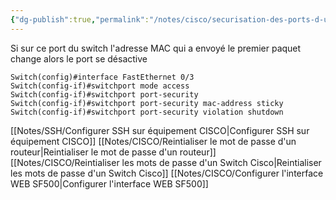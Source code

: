 ```yaml
---
{"dg-publish":true,"permalink":"/notes/cisco/securisation-des-ports-d-un-switch/"}
---
```


Si sur ce port du switch l'adresse MAC qui a envoyé le premier paquet change alors le port se désactive
```
Switch(config)#interface FastEthernet 0/3
Switch(config-if)#switchport mode access
Switch(config-if)#switchport port-security
Switch(config-if)#switchport port-security mac-address sticky
Switch(config-if)#switchport port-security violation shutdown
```

[[Notes/SSH/Configurer SSH sur équipement CISCO\|Configurer SSH sur équipement CISCO]]
[[Notes/CISCO/Reintialiser le mot de passe d'un routeur\|Reintialiser le mot de passe d'un routeur]]
[[Notes/CISCO/Reintialiser les mots de passe d'un Switch Cisco\|Reintialiser les mots de passe d'un Switch Cisco]]
[[Notes/CISCO/Configurer l'interface WEB SF500\|Configurer l'interface WEB SF500]]
